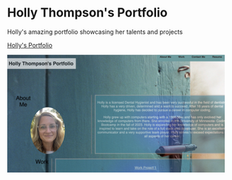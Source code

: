 # Holly Thompson's Portfolio
Holly's amazing portfolio showcasing her talents and projects

[Holly's Portfolio](https://thompsonholly.github.io/portfolio/)

![screenshot](./images/hollysportfolio.jpg)
